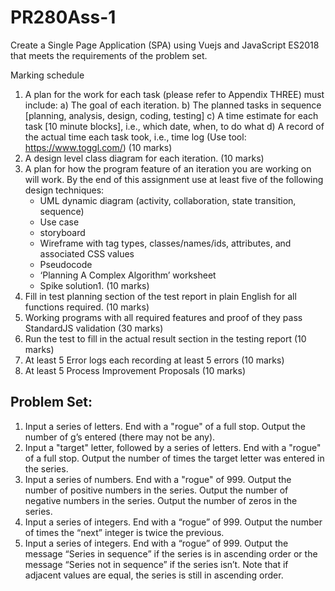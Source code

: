 # PR280Ass-1

Create a Single Page Application (SPA) using Vuejs and JavaScript ES2018 that meets the requirements of the problem set.

Marking schedule
1. A plan for the work for each task (please refer to Appendix THREE) must include:
  a) The goal of each iteration.
  b) The planned tasks in sequence [planning, analysis, design, coding, testing]
  c) A time estimate for each task [10 minute blocks], i.e., which date, when, to do what
  d) A record of the actual time each task took, i.e., time log (Use tool: https://www.toggl.com/) (10 marks)
2. A design level class diagram for each iteration. (10 marks)
3. A plan for how the program feature of an iteration you are working on will work. By the end of this assignment use at least five of the following design techniques:
    * UML dynamic diagram (activity, collaboration, state transition, sequence)
    * Use case
    * storyboard
    * Wireframe with tag types, classes/names/ids, attributes, and associated CSS values
    * Pseudocode
    * ‘Planning A Complex Algorithm’ worksheet
    * Spike solution1.
    (10 marks)
4. Fill in test planning section of the test report in plain English for all functions required. (10 marks)
5. Working programs with all required features and proof of they pass StandardJS validation (30 marks)
6. Run the test to fill in the actual result section in the testing report (10 marks)
7. At least 5 Error logs each recording at least 5 errors (10 marks)
8. At least 5 Process Improvement Proposals (10 marks)

## Problem Set:

1. Input a series of letters. End with a "rogue" of a full stop. Output the number of g’s entered (there may not be any).
2. Input a "target" letter, followed by a series of letters. End with a "rogue" of a full stop. Output the number of times the target letter was entered in the series.
3. Input a series of numbers. End with a "rogue" of 999. Output the number of positive numbers in the series. Output the number of negative numbers in the series. Output the number of zeros in the series.
4. Input a series of integers. End with a “rogue” of 999. Output the number of times the “next” integer is twice the previous.
5. Input a series of integers. End with a “rogue” of 999. Output the message “Series in sequence” if the series is in ascending order or the message “Series not in sequence” if the series isn’t. Note that if adjacent values are equal, the series is still in ascending order.
